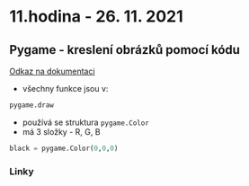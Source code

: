 # 11.hodina - 26. 11. 2021

## Pygame - kreslení obrázků pomocí kódu

[Odkaz na dokumentaci](https://www.pygame.org/docs/ref/draw.html)

- všechny funkce jsou v:
``` python
pygame.draw
```
- používá se struktura `pygame.Color`
- má 3 složky - R, G, B

``` python
black = pygame.Color(0,0,0)
```

### Linky


